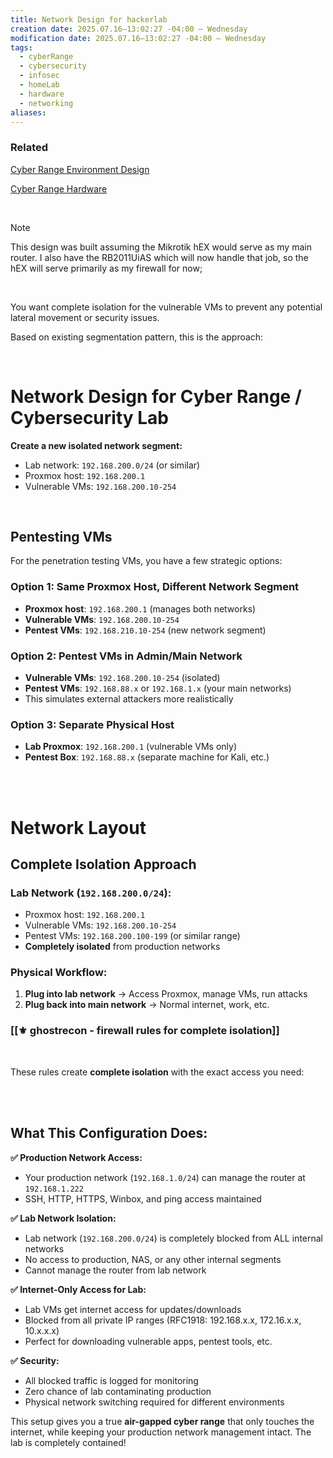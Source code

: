 ```yaml
---
title: Network Design for hackerlab
creation date: 2025.07.16—13:02:27 -04:00 — Wednesday
modification date: 2025.07.16—13:02:27 -04:00 — Wednesday
tags:
  - cyberRange
  - cybersecurity
  - infosec
  - homeLab
  - hardware
  - networking
aliases:
---
```


### Related

[Cyber Range Environment Design](Cyber%20Range%20Environment%20Design.md)

[Cyber Range Hardware](Cyber%20Range%20Hardware.md)

<br>

> [!NOTE]  
> This design was built assuming the Mikrotik hEX would serve as my main router. I also have the RB2011UiAS which will now handle that job, so the hEX will serve primarily as my firewall for now;

<br>

You want complete isolation for the vulnerable VMs to prevent any potential lateral movement or security issues.

Based on existing segmentation pattern, this is the approach:

<br>

# Network Design for Cyber Range / Cybersecurity Lab

**Create a new isolated network segment:**

- Lab network: `192.168.200.0/24` (or similar)
- Proxmox host: `192.168.200.1`
- Vulnerable VMs: `192.168.200.10-254`

<br>

## Pentesting VMs

For the penetration testing VMs, you have a few strategic options:

### Option 1: Same Proxmox Host, Different Network Segment

- **Proxmox host**: `192.168.200.1` (manages both networks)
- **Vulnerable VMs**: `192.168.200.10-254`
- **Pentest VMs**: `192.168.210.10-254` (new network segment)

### Option 2: Pentest VMs in Admin/Main Network

- **Vulnerable VMs**: `192.168.200.10-254` (isolated)
- **Pentest VMs**: `192.168.88.x` or `192.168.1.x` (your main networks)
- This simulates external attackers more realistically

### Option 3: Separate Physical Host

- **Lab Proxmox**: `192.168.200.1` (vulnerable VMs only)
- **Pentest Box**: `192.168.88.x` (separate machine for Kali, etc.)

<br><br>

# Network Layout 

## Complete Isolation Approach

### Lab Network (`192.168.200.0/24`):

- Proxmox host: `192.168.200.1`
- Vulnerable VMs: `192.168.200.10-254`
- Pentest VMs: `192.168.200.100-199` (or similar range)
- **Completely isolated** from production networks

### Physical Workflow:

1. **Plug into lab network** → Access Proxmox, manage VMs, run attacks
2. **Plug back into main network** → Normal internet, work, etc.


### [[⚜️ ghostrecon - firewall rules for complete isolation]]

<br>

These rules create **complete isolation** with the exact access you need:


<br><br>

## What This Configuration Does:

**✅ Production Network Access:**

- Your production network (`192.168.1.0/24`) can manage the router at `192.168.1.222`
- SSH, HTTP, HTTPS, Winbox, and ping access maintained

**✅ Lab Network Isolation:**

- Lab network (`192.168.200.0/24`) is completely blocked from ALL internal networks
- No access to production, NAS, or any other internal segments
- Cannot manage the router from lab network

**✅ Internet-Only Access for Lab:**

- Lab VMs get internet access for updates/downloads
- Blocked from all private IP ranges (RFC1918: 192.168.x.x, 172.16.x.x, 10.x.x.x)
- Perfect for downloading vulnerable apps, pentest tools, etc.

**✅ Security:**

- All blocked traffic is logged for monitoring
- Zero chance of lab contaminating production
- Physical network switching required for different environments

This setup gives you a true **air-gapped cyber range** that only touches the internet, while keeping your production network management intact. The lab is completely contained!